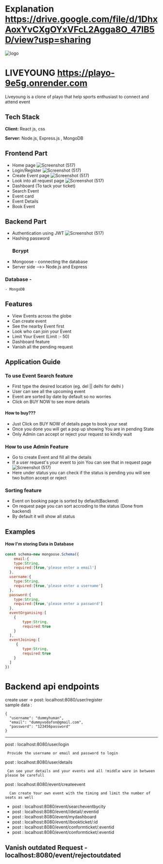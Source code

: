 
# Explanation https://drive.google.com/file/d/1DhxAoxYvCXgOYxVFcL2Agga8O_47lB5D/view?usp=sharing     

![logo](https://playo-website.gumlet.io/playo-website-v2/Logo+with+Trademark_Filled.png)
# LIVEYOUNG https://playo-9e5g.onrender.com

Liveyoung is a clone of playo that help sports enthusiast to connect and attend event



## Tech Stack

**Client:** React js, css

**Server:** Node.js, Express.js , MongoDB


## Frontend Part

- Home page
![Screenshot (517)](https://i.ibb.co/9Ycrr7d/Home-playo.png)
- Login/Register
![Screenshot (517)](https://i.ibb.co/34NMZkD/register-playo.png)
- Create Event page
![Screenshot (517)](https://i.ibb.co/Q9TFyZj/create-Event-playo.png)
- Look into all request page
![Screenshot (517)](https://i.ibb.co/HpSTKnq/your-Event-playo.png)
- Dashboard (To tack your ticket)
- Search Event
- Event card
- Event Details
- Book Event

## Backend Part
- Authentication using JWT
![Screenshot (517)](https://jwt.io/img/pic_logo.svg)
- Hashing password 
   ### Bcrypt 
- Mongoose - connecting the database
- Server side -->> Node.js and Express 
### Database - 
    - MongoDB

## Features 
 -  View Events across the globe
 -  Can create event
 -  See the nearby Event first
 -  Look who can join your Event
 -  Limit Your Event (Limit :- 50)
 -  Dashboard feature
 -  Vanish all the pending request 
## Application Guide



### To use Event Search feature 
-  First type the desired location (eg. del || delhi for delhi )
-   User can see all the upcoming event 
-   Event are sorted by date by default so no worries 
-  Click on BUY NOW to see more details

#### How to buy???
- Just Click on BUY NOW of details page to book your seat
- Once you done you will get a pop up showing You are in pending State
- Only Admin can accept or reject your request so kindly wait

### How to use Admin Feature
-  Go to create Event and fill all the details
-  If a user request's your event to join You can see that in request page 
![Screenshot (517)](https://i.ibb.co/HpSTKnq/your-Event-playo.png)
-  Here under status you can check if the status is pending you will see two button accept or reject

### Sorting feature
-  Event on booking page is sorted by default(Backend)
-  On request page you can sort accroding to the status (Done from backend)
-  By default it will show all status 




## Examples
 #### How I'm storing Data in Database
```javascript
const schema=new mongoose.Schema({
    email:{
    type:String,
    required:[true,'please enter a email']
  },
  username:{
    type:String,
    required:[true,'please enter a username']
  },
  password:{
    type:String,
    required:[true,'please enter a password']
  },
  eventOrganising:[
    {
        type:String,
        required:true
    }
  ],
  eventJoining:[
     {
        type:String,
        required:true
    }
  ]
})
```

# Backend api endpoints
create user -> post: localhost:8080/user/register  
    sample data : 
    
    {
      "username": "dummyhuman",
      "email": "dummyvodafon@gmail.com",
      "password": "123456password"
    }
  ---   

  post : localhost:8080/user/login 

     Provide the username or email and password to login

   post : localhost:8080/user/details


     Can see your details and your events and all !middle ware in between please be carefull

 post : localhost:8080/event/createevent
    
      Can create Your own event with the timing and limit the number of seats as well
     

   - post : localhost:8080/event/searcheventbycity 
   -  post  : localhost:8080/event//detail/:eventid
   - post : localhost:8080/event/mydashboard
   - post  : localhost:8080/event//bookticket/:id
   -  post  : localhost:8080/event/conformticket/:eventid
   -  post  : localhost:8080/event/conformticket/:eventid


## Vanish outdated Request -  localhost:8080/event/rejectoutdated
     





 

    
